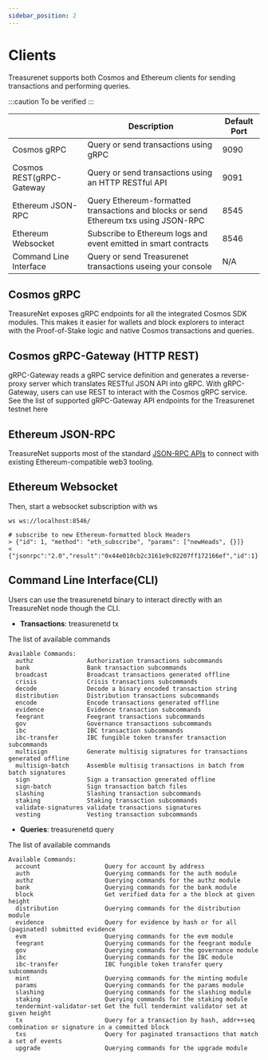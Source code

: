 ```yaml
---
sidebar_position: 2
---
```


# Clients

Treasurenet supports both Cosmos and Ethereum clients for sending transactions and performing queries.

:::caution
To be verified
:::

|                          | Description                                                                          | Default Port |
| ------------------------ | ------------------------------------------------------------------------------------ | ------------ |
| Cosmos gRPC              | Query or send transactions using gRPC                                                | 9090         |
| Cosmos REST(gRPC-Gateway | Query or send transactions using an HTTP RESTful API                                 | 9091         |
| Ethereum JSON-RPC        | Query Ethereum-formatted transactions and blocks or send Ethereum txs using JSON-RPC | 8545         |
| Ethereum Websocket       | Subscribe to Ethereum logs and event emitted in smart contracts                      | 8546         |
| Command Line Interface   | Query or send Treasurenet transactions useing your console                           | N/A          |

## Cosmos gRPC

TreasureNet exposes gRPC endpoints for all the integrated Cosmos SDK modules.
This makes it easier for wallets and block explorers to interact with the Proof-of-Stake logic and native Cosmos transactions and queries.

## Cosmos gRPC-Gateway (HTTP REST)

gRPC-Gateway reads a gRPC service definition and generates a reverse-proxy server which translates RESTful JSON API into gRPC. With gRPC-Gateway, users can use REST to interact with the Cosmos gRPC service.
See the list of supported gRPC-Gateway API endpoints for the Treasurenet testnet here

## Ethereum JSON-RPC

TreasureNet supports most of the standard [JSON-RPC APIs](https://) to connect with existing Ethereum-compatible web3 tooling.

## Ethereum Websocket

Then, start a websocket subscription with ws

```shell
ws ws://localhost:8546/

# subscribe to new Ethereum-formatted block Headers
> {"id": 1, "method": "eth_subscribe", "params": ["newHeads", {}]}
< {"jsonrpc":"2.0","result":"0x44e010cb2c3161e9c02207ff172166ef","id":1}
```

## Command Line Interface(CLI)

Users can use the treasurenetd binary to interact directly with an TreasureNet node though the CLI.

- **Transactions**: treasurenetd tx

The list of available commands

```shell
Available Commands:
  authz               Authorization transactions subcommands
  bank                Bank transaction subcommands
  broadcast           Broadcast transactions generated offline
  crisis              Crisis transactions subcommands
  decode              Decode a binary encoded transaction string
  distribution        Distribution transactions subcommands
  encode              Encode transactions generated offline
  evidence            Evidence transaction subcommands
  feegrant            Feegrant transactions subcommands
  gov                 Governance transactions subcommands
  ibc                 IBC transaction subcommands
  ibc-transfer        IBC fungible token transfer transaction subcommands
  multisign           Generate multisig signatures for transactions generated offline
  multisign-batch     Assemble multisig transactions in batch from batch signatures
  sign                Sign a transaction generated offline
  sign-batch          Sign transaction batch files
  slashing            Slashing transaction subcommands
  staking             Staking transaction subcommands
  validate-signatures validate transactions signatures
  vesting             Vesting transaction subcommands
```

- **Queries**: treasurenetd query

The list of available commands

```shell
Available Commands:
  account                  Query for account by address
  auth                     Querying commands for the auth module
  authz                    Querying commands for the authz module
  bank                     Querying commands for the bank module
  block                    Get verified data for a the block at given height
  distribution             Querying commands for the distribution module
  evidence                 Query for evidence by hash or for all (paginated) submitted evidence
  evm                      Querying commands for the evm module
  feegrant                 Querying commands for the feegrant module
  gov                      Querying commands for the governance module
  ibc                      Querying commands for the IBC module
  ibc-transfer             IBC fungible token transfer query subcommands
  mint                     Querying commands for the minting module
  params                   Querying commands for the params module
  slashing                 Querying commands for the slashing module
  staking                  Querying commands for the staking module
  tendermint-validator-set Get the full tendermint validator set at given height
  tx                       Query for a transaction by hash, addr++seq combination or signature in a committed block
  txs                      Query for paginated transactions that match a set of events
  upgrade                  Querying commands for the upgrade module
```
